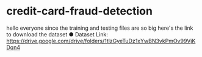 # credit-card-fraud-detection
hello everyone since the training and testing files are so big here's the link to download the dataset 
● Dataset Link: https://drive.google.com/drive/folders/1tlzGyeTuDz1xYwBN3vkPmOv99VjKDqn4
